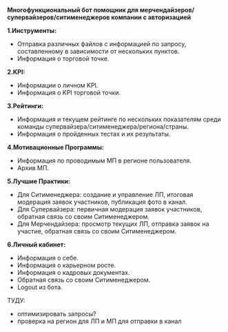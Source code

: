 **Многофункциональный бот помощник для мерчендайзеров/супервайзеров/ситименеджеров компании с авторизацией**

**1.Инструменты:**
- Отправка различных файлов с информацией по запросу, составленному в зависимости от нескольких пунктов.
- Информация о торговой точке.

**2.KPI:**
- Информации о личном KPI.
- Информация о KPI торговой точки.

**3.Рейтинги:**
- Информация и текущем рейтинге по нескольких показателям среди команды супервайзера/ситименеджера/региона/страны.
- Информация о пройденных тестах и их результаты.

**4.Мотивационные Программы:**
- Информация по проводимым МП в регионе пользователя.
- Архив МП.

**5.Лучшие Практики:**
- Для Ситименеджера: создание и управление ЛП, итоговая модерация заявок участников, публикация фото в канал.
- Для Супервайзера: первичная модерация заявок участников, обратная связь со своим Ситименеджером.
- Для Мерчендайзера: просмотр текущих ЛП, отправка заявок на участие, обратная связь со своим Ситименеджером.

**6.Личный кабинет:**
- Информация о себе.
- Информация о карьерном росте.
- Информация о кадровых документах.
- Обратная связь со своим Ситименеджером.
- Logout из бота.


ТУДУ:
- оптимизировать запросы?
- проверка на регион для ЛП и МП для отправки в канал